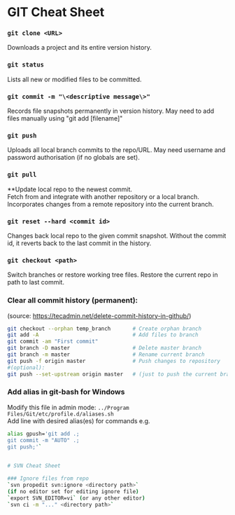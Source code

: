 # GIT Cheat Sheet

### `git clone <URL>`
Downloads a project and its entire version history.

### `git status`
Lists all new or modified files to be committed.

### `git commit -m "\<descriptive message\>"`
Records file snapshots permanently in version history. May need to add files manually using "git add [filename]" 

### `git push`
Uploads all local branch commits to the repo/URL. May need username and password authorisation (if no globals are set).

### `git pull`
**Update local repo to the newest commit.   
Fetch from and integrate with another repository or a local branch. Incorporates changes from a remote repository into the current branch.

### `git reset --hard <commit id>`
Changes back local repo to the given commit snapshot. Without the commit id, it reverts back to the last commit in the history.

### `git checkout <path>`
Switch branches or restore working tree files. Restore the current repo in path to last commit.
	
### Clear all commit history (permanent): 
(source: https://tecadmin.net/delete-commit-history-in-github/)  
```bash
git checkout --orphan temp_branch		# Create orphan branch
git add -A								# Add files to branch
git commit -am "First commit"
git branch -D master					# Delete master branch
git branch -m master					# Rename current branch
git push -f origin master				# Push changes to repository
#(optional):
git push --set-upstream origin master 	# (just to push the current branch and set remote as upstream)
```
	
### Add alias in git-bash for Windows
Modify this file in admin mode:	 `../Program Files/Git/etc/profile.d/aliases.sh`<br/>
Add line with desired alias(es) for commands e.g.  
```bash
alias gpush='git add .; 
git commit -m "AUTO" .; 
git push;'`
			

# SVN Cheat Sheet

### Ignore files from repo
`svn propedit svn:ignore <directory path>`  
(if no editor set for editing ignore file)  
`export SVN_EDITOR=vi` (or any other editor)  
`svn ci -m "..." <directory path>`  